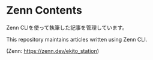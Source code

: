 # Zenn Contents

Zenn CLIを使って執筆した記事を管理しています。

This repository maintains articles written using Zenn CLI.

(Zenn: https://zenn.dev/ekito_station)
